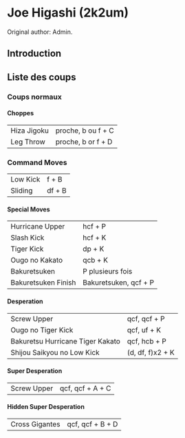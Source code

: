 # Joe Higashi (2k2um)

Original author: Admin.

## Introduction

## Liste des coups

### Coups normaux

#### Choppes

|             |                    |
|-------------|--------------------|
| Hiza Jigoku | proche, b ou f + C |
| Leg Throw   | proche, b or f + D |

### Command Moves

|          |        |
|----------|--------|
| Low Kick | f + B  |
| Sliding  | df + B |

#### Special Moves

|                     |                       |
|---------------------|-----------------------|
| Hurricane Upper     | hcf + P               |
| Slash Kick          | hcf + K               |
| Tiger Kick          | dp + K                |
| Ougo no Kakato      | qcb + K               |
| Bakuretsuken        | P plusieurs fois      |
| Bakuretsuken Finish | Bakuretsuken, qcf + P |

#### Desperation

|                                  |                  |
|----------------------------------|------------------|
| Screw Upper                      | qcf, qcf + P     |
| Ougo no Tiger Kick               | qcf, uf + K      |
| Bakuretsu Hurricane Tiger Kakato | qcf, hcb + P     |
| Shijou Saikyou no Low Kick       | (d, df, f)x2 + K |

#### Super Desperation

|             |                  |
|-------------|------------------|
| Screw Upper | qcf, qcf + A + C |

#### Hidden Super Desperation

|                |                  |
|----------------|------------------|
| Cross Gigantes | qcf, qcf + B + D |
